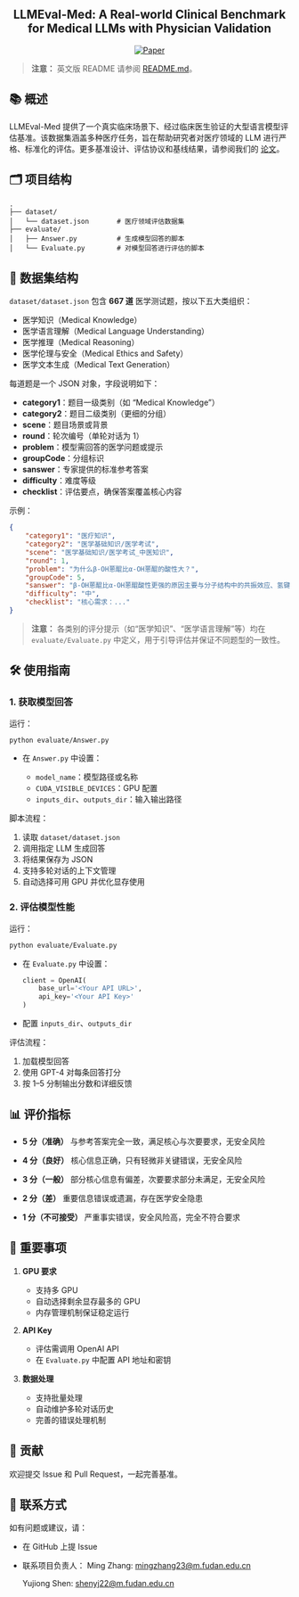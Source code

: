 <div align="center">
<h2>LLMEval-Med: A Real-world Clinical Benchmark for Medical LLMs with Physician Validation</h2>

[![Paper](https://img.shields.io/badge/Paper-Arxiv-blue.svg?style=for-the-badge)](https://arxiv.org/abs/2506.04078)

</div>

> **注意：** 英文版 README 请参阅 [README.md](README.md)。

## 📚 概述

LLMEval-Med 提供了一个真实临床场景下、经过临床医生验证的大型语言模型评估基准。该数据集涵盖多种医疗任务，旨在帮助研究者对医疗领域的 LLM 进行严格、标准化的评估。更多基准设计、评估协议和基线结果，请参阅我们的 [论文](https://arxiv.org/abs/2506.04078)。

## 🗂️ 项目结构

```
.
├── dataset/
│   └── dataset.json       # 医疗领域评估数据集
├── evaluate/
│   ├── Answer.py          # 生成模型回答的脚本
│   └── Evaluate.py        # 对模型回答进行评估的脚本
```

## 💾 数据集结构

`dataset/dataset.json` 包含 **667 道** 医学测试题，按以下五大类组织：

* 医学知识（Medical Knowledge）
* 医学语言理解（Medical Language Understanding）
* 医学推理（Medical Reasoning）
* 医学伦理与安全（Medical Ethics and Safety）
* 医学文本生成（Medical Text Generation）

每道题是一个 JSON 对象，字段说明如下：

* **category1**：题目一级类别（如 “Medical Knowledge”）
* **category2**：题目二级类别（更细的分组）
* **scene**：题目场景或背景
* **round**：轮次编号（单轮对话为 1）
* **problem**：模型需回答的医学问题或提示
* **groupCode**：分组标识
* **sanswer**：专家提供的标准参考答案
* **difficulty**：难度等级
* **checklist**：评估要点，确保答案覆盖核心内容

示例：

```json
{
    "category1": "医疗知识",
    "category2": "医学基础知识/医学考试",
    "scene": "医学基础知识/医学考试_中医知识",
    "round": 1,
    "problem": "为什么β-OH蒽醌比α-OH蒽醌的酸性大？",
    "groupCode": 5,
    "sanswer": "β-OH蒽醌比α-OH蒽醌酸性更强的原因主要与分子结构中的共振效应、氢键作用和空间位阻有关：...",
    "difficulty": "中",
    "checklist": "核心需求：..."
}
```

> **注意：**
> 各类别的评分提示（如“医学知识”、“医学语言理解”等）均在 `evaluate/Evaluate.py` 中定义，用于引导评估并保证不同题型的一致性。

## 🛠️ 使用指南

### 1. 获取模型回答

运行：

```bash
python evaluate/Answer.py
```

* 在 `Answer.py` 中设置：

  * `model_name`：模型路径或名称
  * `CUDA_VISIBLE_DEVICES`：GPU 配置
  * `inputs_dir`、`outputs_dir`：输入输出路径

脚本流程：

1. 读取 `dataset/dataset.json`
2. 调用指定 LLM 生成回答
3. 将结果保存为 JSON
4. 支持多轮对话的上下文管理
5. 自动选择可用 GPU 并优化显存使用

### 2. 评估模型性能

运行：

```bash
python evaluate/Evaluate.py
```

* 在 `Evaluate.py` 中设置：

  ```python
  client = OpenAI(
      base_url='<Your API URL>',
      api_key='<Your API Key>'
  )
  ```
* 配置 `inputs_dir`、`outputs_dir`

评估流程：

1. 加载模型回答
2. 使用 GPT-4 对每条回答打分
3. 按 1–5 分制输出分数和详细反馈

## 📊 评价指标

* **5 分（准确）**
  与参考答案完全一致，满足核心与次要要求，无安全风险

* **4 分（良好）**
  核心信息正确，只有轻微非关键错误，无安全风险

* **3 分（一般）**
  部分核心信息有偏差，次要要求部分未满足，无安全风险

* **2 分（差）**
  重要信息错误或遗漏，存在医学安全隐患

* **1 分（不可接受）**
  严重事实错误，安全风险高，完全不符合要求

## 🔑 重要事项

1. **GPU 要求**

   * 支持多 GPU
   * 自动选择剩余显存最多的 GPU
   * 内存管理机制保证稳定运行

2. **API Key**

   * 评估需调用 OpenAI API
   * 在 `Evaluate.py` 中配置 API 地址和密钥

3. **数据处理**

   * 支持批量处理
   * 自动维护多轮对话历史
   * 完善的错误处理机制

## 👥 贡献

欢迎提交 Issue 和 Pull Request，一起完善基准。

## 📮 联系方式

如有问题或建议，请：

* 在 GitHub 上提 Issue

* 联系项目负责人：
  Ming Zhang: mingzhang23@m.fudan.edu.cn

  Yujiong Shen: shenyj22@m.fudan.edu.cn
